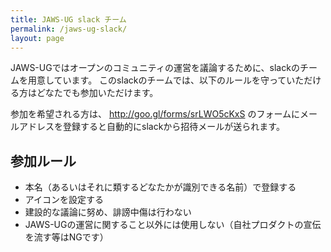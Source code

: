 ```yaml
---
title: JAWS-UG slack チーム
permalink: /jaws-ug-slack/
layout: page
---
```


JAWS-UGではオープンのコミュニティの運営を議論するために、slackのチームを用意しています。 このslackのチームでは、以下のルールを守っていただける方はどなたでも参加いただけます。

参加を希望される方は、 http://goo.gl/forms/srLWO5cKxS のフォームにメールアドレスを登録すると自動的にslackから招待メールが送られます。

## 参加ルール

* 本名（あるいはそれに類するどなたかが識別できる名前）で登録する
* アイコンを設定する
* 建設的な議論に努め、誹謗中傷は行わない
* JAWS-UGの運営に関すること以外には使用しない（自社プロダクトの宣伝を流す等はNGです）
